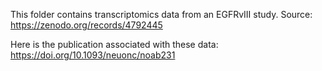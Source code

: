 This folder contains transcriptomics data from an EGFRvIII study.
Source: https://zenodo.org/records/4792445

Here is the publication associated with these data:
https://doi.org/10.1093/neuonc/noab231
